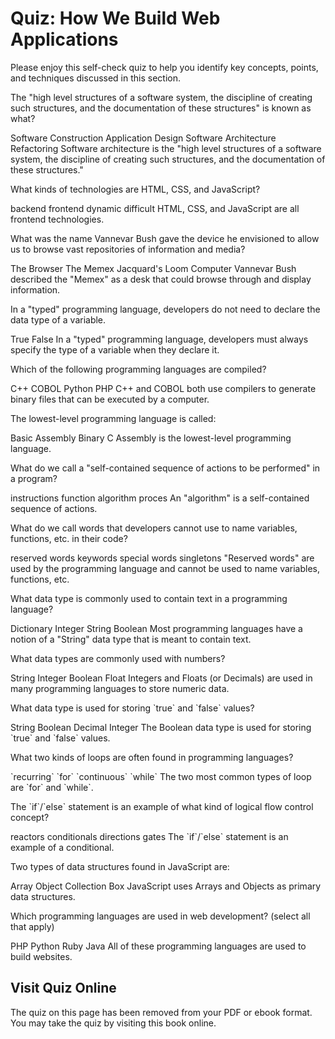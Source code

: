 # Quiz: How We Build Web Applications

Please enjoy this self-check quiz to help you identify key concepts, points, and techniques discussed in this section.

<quiz name="">
    <question>
        <p>The "high level structures of a software system, the discipline of creating such structures, and the documentation of these structures" is known as what?</p>
        <answer>Software Construction</answer>
        <answer>Application Design</answer>
        <answer correct>Software Architecture</answer>
        <answer>Refactoring</answer>
        <explanation>Software architecture is the "high level structures of a software system, the discipline of creating such structures, and the documentation of these structures."</explanation>
    </question>
    <question>
        <p>What kinds of technologies are HTML, CSS, and JavaScript?</p>
        <answer>backend</answer>
        <answer correct>frontend</answer>
        <answer>dynamic</answer>
        <answer>difficult</answer>
        <explanation>HTML, CSS, and JavaScript are all frontend technologies.</explanation>
    </question>
    <question>
        <p>What was the name Vannevar Bush gave the device he envisioned to allow us to browse vast repositories of information and media?</p>
        <answer>The Browser</answer>
        <answer correct>The Memex</answer>
        <answer>Jacquard's Loom</answer>
        <answer>Computer</answer>
        <explanation>Vannevar Bush described the "Memex" as a desk that could browse through and display information.</explanation>
    </question>
    <question>
        <p>In a "typed" programming language, developers do not need to declare the data type of a variable.</p>
        <answer>True</answer>
        <answer correct>False</answer>
        <explanation>In a "typed" programming language, developers must always specify the type of a variable when they declare it.</explanation>
    </question>
    <question multiple>
        <p>Which of the following programming languages are compiled?</p>
        <answer correct>C++</answer>
        <answer correct>COBOL</answer>
        <answer>Python</answer>
        <answer>PHP</answer>
        <explanation>C++ and COBOL both use compilers to generate binary files that can be executed by a computer.</explanation>
    </question>
    <question>
        <p>The lowest-level programming language is called:</p>
        <answer>Basic</answer>
        <answer correct>Assembly</answer>
        <answer>Binary</answer>
        <answer>C</answer>
        <explanation>Assembly is the lowest-level programming language.</explanation>
    </question>
    <question>
        <p>What do we call a "self-contained sequence of actions to be performed" in a program?</p>
        <answer>instructions</answer>
        <answer>function</answer>
        <answer correct>algorithm</answer>
        <answer>proces</answer>
        <explanation>An "algorithm" is a self-contained sequence of actions.</explanation>
    </question>
    <question>
        <p>What do we call words that developers cannot use to name variables, functions, etc. in their code?</p>
        <answer correct>reserved words</answer>
        <answer>keywords</answer>
        <answer>special words</answer>
        <answer>singletons</answer>
        <explanation>"Reserved words" are used by the programming language and cannot be used to name variables, functions, etc.</explanation>
    </question>
    <question>
        <p>What data type is commonly used to contain text in a programming language?</p>
        <answer>Dictionary</answer>
        <answer>Integer</answer>
        <answer correct>String</answer>
        <answer>Boolean</answer>
        <explanation>Most programming languages have a notion of a "String" data type that is meant to contain text.</explanation>
    </question>
    <question multiple>
        <p>What data types are commonly used with numbers?</p>
        <answer>String</answer>
        <answer correct>Integer</answer>
        <answer>Boolean</answer>
        <answer correct>Float</answer>
        <explanation>Integers and Floats (or Decimals) are used in many programming languages to store numeric data.</explanation>
    </question>    
    <question>
        <p>What data type is used for storing `true` and `false` values?</p>
        <answer>String</answer>
        <answer correct>Boolean</answer>
        <answer>Decimal</answer>
        <answer>Integer</answer>
        <explanation>The Boolean data type is used for storing `true` and `false` values.</explanation>
    </question>  
    <question multiple>
        <p>What two kinds of loops are often found in programming languages?</p>
        <answer>`recurring`</answer>
        <answer correct>`for`</answer>
        <answer>`continuous`</answer>
        <answer correct>`while`</answer>
        <explanation>The two most common types of loop are `for` and `while`.</explanation>
    </question>  
    <question>
        <p>The `if`/`else` statement is an example of what kind of logical flow control concept?</p>
        <answer>reactors</answer>
        <answer correct>conditionals</answer>
        <answer>directions</answer>
        <answer>gates</answer>
        <explanation>The `if`/`else` statement is an example of a conditional.</explanation>
    </question>  
    <question multiple>
        <p>Two types of data structures found in JavaScript are:</p>
        <answer correct>Array</answer>
        <answer correct>Object</answer>
        <answer>Collection</answer>
        <answer>Box</answer>
        <explanation>JavaScript uses Arrays and Objects as primary data structures.</explanation>
    </question>  
    <question multiple>
        <p>Which programming languages are used in web development? (select all that apply)</p>
        <answer correct>PHP</answer>
        <answer correct>Python</answer>
        <answer correct>Ruby</answer>
        <answer correct>Java</answer>
        <explanation>All of these programming languages are used to build websites.</explanation>
    </question>  
</quiz>

<div class="no-quiz">
     <h2>Visit Quiz Online</h2>
     <p> 
         The quiz on this page has been removed from your PDF 
         or ebook format. You may take the quiz by visiting
         this book online.
     </p>
</div>
